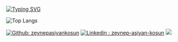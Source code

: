 
[![Typing SVG](https://readme-typing-svg.demolab.com?font=Fira+Code&pause=1000&center=true&width=435&lines=İstanbul+Kodluyor'da+Öğrenci)](https://git.io/typing-svg)

![Top Langs](https://github-readme-stats.vercel.app/api/top-langs/?username=zeynepasiyankosun&layout=compact)


[![Github: zeynepasiyankosun](<https://img.shields.io/badge/GitHub-181717.svg?style=for-the-badge&logo=GitHub&logoColor=white&link=https://github.com/zeynepasiyankosun>)](https://github.com/zeynepasiyankosun) [![Linkedin : zeynep-aşiyan-koşun](<https://img.shields.io/badge/LinkedIn-0A66C2.svg?style=for-the-badge&logo=LinkedIn&logoColor=white&link=https://www.linkedin.com/in/zeynep-aşiyan-koşun/>)](https://www.linkedin.com/in/zeynep-aşiyan-koşun/) ![](https://komarev.com/ghpvc/?username=zeynepasiyankosun&style=for-the-badge)
